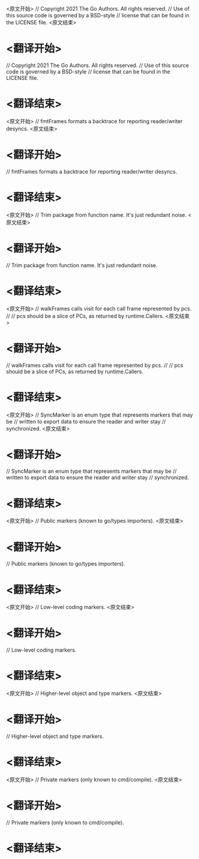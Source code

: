 
<原文开始>
// Copyright 2021 The Go Authors. All rights reserved.
// Use of this source code is governed by a BSD-style
// license that can be found in the LICENSE file.
<原文结束>

# <翻译开始>
// Copyright 2021 The Go Authors. All rights reserved.
// Use of this source code is governed by a BSD-style
// license that can be found in the LICENSE file.
# <翻译结束>


<原文开始>
// fmtFrames formats a backtrace for reporting reader/writer desyncs.
<原文结束>

# <翻译开始>
// fmtFrames formats a backtrace for reporting reader/writer desyncs.
# <翻译结束>


<原文开始>
// Trim package from function name. It's just redundant noise.
<原文结束>

# <翻译开始>
// Trim package from function name. It's just redundant noise.
# <翻译结束>


<原文开始>
// walkFrames calls visit for each call frame represented by pcs.
//
// pcs should be a slice of PCs, as returned by runtime.Callers.
<原文结束>

# <翻译开始>
// walkFrames calls visit for each call frame represented by pcs.
//
// pcs should be a slice of PCs, as returned by runtime.Callers.
# <翻译结束>


<原文开始>
// SyncMarker is an enum type that represents markers that may be
// written to export data to ensure the reader and writer stay
// synchronized.
<原文结束>

# <翻译开始>
// SyncMarker is an enum type that represents markers that may be
// written to export data to ensure the reader and writer stay
// synchronized.
# <翻译结束>


<原文开始>
// Public markers (known to go/types importers).
<原文结束>

# <翻译开始>
// Public markers (known to go/types importers).
# <翻译结束>


<原文开始>
// Low-level coding markers.
<原文结束>

# <翻译开始>
// Low-level coding markers.
# <翻译结束>


<原文开始>
// Higher-level object and type markers.
<原文结束>

# <翻译开始>
// Higher-level object and type markers.
# <翻译结束>


<原文开始>
// Private markers (only known to cmd/compile).
<原文结束>

# <翻译开始>
// Private markers (only known to cmd/compile).
# <翻译结束>

